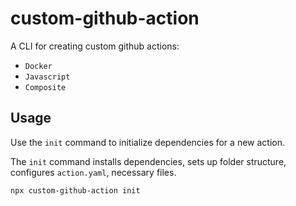 # custom-github-action

A CLI for creating custom github actions: 
- `Docker` 
- `Javascript` 
- `Composite`

## Usage

Use the `init` command to initialize dependencies for a new action.

The `init` command installs dependencies, sets up folder structure, configures `action.yaml`, necessary files.

```bash
npx custom-github-action init
```